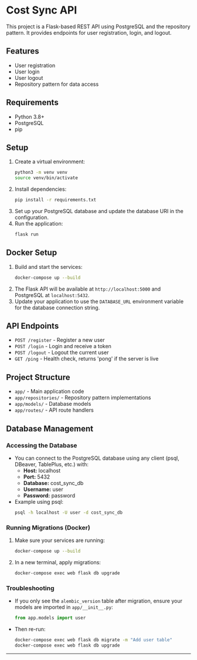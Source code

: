# Cost Sync API

This project is a Flask-based REST API using PostgreSQL and the repository pattern. It provides endpoints for user registration, login, and logout.

## Features
- User registration
- User login
- User logout
- Repository pattern for data access

## Requirements
- Python 3.8+
- PostgreSQL
- pip

## Setup
1. Create a virtual environment:
   ```sh
   python3 -m venv venv
   source venv/bin/activate
   ```
2. Install dependencies:
   ```sh
   pip install -r requirements.txt
   ```
3. Set up your PostgreSQL database and update the database URI in the configuration.
4. Run the application:
   ```sh
   flask run
   ```

## Docker Setup

1. Build and start the services:
   ```sh
   docker-compose up --build
   ```
2. The Flask API will be available at `http://localhost:5000` and PostgreSQL at `localhost:5432`.
3. Update your application to use the `DATABASE_URL` environment variable for the database connection string.

## API Endpoints
- `POST /register` - Register a new user
- `POST /login` - Login and receive a token
- `POST /logout` - Logout the current user
- `GET /ping` - Health check, returns 'pong' if the server is live

## Project Structure
- `app/` - Main application code
- `app/repositories/` - Repository pattern implementations
- `app/models/` - Database models
- `app/routes/` - API route handlers

## Database Management

### Accessing the Database
- You can connect to the PostgreSQL database using any client (psql, DBeaver, TablePlus, etc.) with:
  - **Host:** localhost
  - **Port:** 5432
  - **Database:** cost_sync_db
  - **Username:** user
  - **Password:** password
- Example using psql:
  ```sh
  psql -h localhost -U user -d cost_sync_db
  ```

### Running Migrations (Docker)
1. Make sure your services are running:
   ```sh
   docker-compose up --build
   ```
2. In a new terminal, apply migrations:
   ```sh
   docker-compose exec web flask db upgrade
   ```

### Troubleshooting
- If you only see the `alembic_version` table after migration, ensure your models are imported in `app/__init__.py`:
  ```python
  from app.models import user
  ```
- Then re-run:
  ```sh
  docker-compose exec web flask db migrate -m "Add user table"
  docker-compose exec web flask db upgrade
  ```

---

